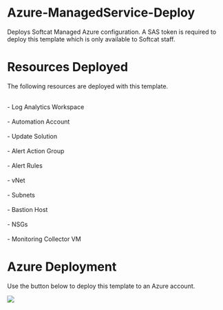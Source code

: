# Azure-ManagedService-Deploy
Deploys Softcat Managed Azure configuration. A SAS token is required to deploy this template which is only available to Softcat staff.

# Resources Deployed
<p> The following resources are deployed with this template.</p>
<br>	- Log Analytics Workspace </br>
<br>	- Automation Account </br>
<br>	- Update Solution </br>
<br>	- Alert Action Group </br>	
<br>	- Alert Rules </br>
<br>	- vNet </br>
<br>	- Subnets </br>
<br>	- Bastion Host </br>
<br>	- NSGs </br>
<br>	- Monitoring Collector VM </br>

# Azure Deployment
Use the button below to deploy this template to an Azure account.
<p> <a href="https://portal.azure.com/#create/Microsoft.Template/uri/https%3A%2F%2Fraw.githubusercontent.com%2Fkevinbasoftcat%2FAzure-ManagedService-Deploy%2FUAT%2FAzure-ManagedService-Deploy.json" target="_blank">
  <img src="https://aka.ms/deploytoazurebutton"/>
</a> </p>